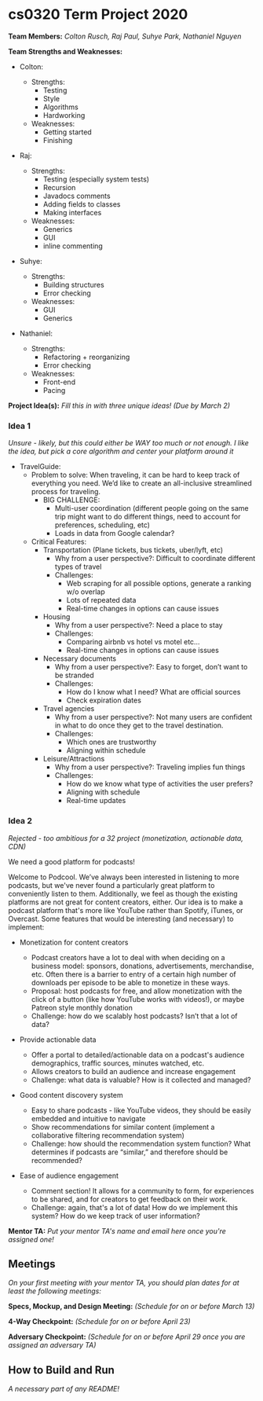 # cs0320 Term Project 2020

**Team Members:** _Colton Rusch, Raj Paul, Suhye Park, Nathaniel Nguyen_

**Team Strengths and Weaknesses:** 
* Colton:
  * Strengths:
    * Testing
    * Style
    * Algorithms
    * Hardworking
  * Weaknesses:
    * Getting started
    * Finishing
    
* Raj:
  * Strengths:
    * Testing (especially system tests)
    * Recursion
    * Javadocs comments
    * Adding fields to classes
    * Making interfaces
  * Weaknesses:
    * Generics
    * GUI
    * inline commenting
    
* Suhye:
  * Strengths:
    * Building structures
    * Error checking
  * Weaknesses:
    * GUI
    * Generics
    
* Nathaniel:
  * Strengths:
    * Refactoring + reorganizing
    * Error checking
  * Weaknesses:
    * Front-end
    * Pacing
    
**Project Idea(s):** _Fill this in with three unique ideas! (Due by March 2)_
### Idea 1
_Unsure - likely, but this could either be WAY too much or not enough. I like the idea, but pick a core algorithm and center your platform around it_

* TravelGuide:
    * Problem to solve: When traveling, it can be hard to keep track of everything you need. We’d like to create an all-inclusive streamlined process for traveling.
      * BIG CHALLENGE:
         * Multi-user coordination (different people going on the same trip might want to do different things, need to account for preferences, scheduling, etc)
         * Loads in data from Google calendar?
    * Critical Features:
       * Transportation (Plane tickets, bus tickets, uber/lyft, etc)
         * Why from a user perspective?: Difficult to coordinate different types of travel
         * Challenges: 
            * Web scraping for all possible options, generate a ranking w/o overlap
            * Lots of repeated data
            * Real-time changes in options can cause issues
       * Housing
         * Why from a user perspective?: Need a place to stay
         * Challenges:
            * Comparing airbnb vs hotel vs motel etc…
            * Real-time changes in options can cause issues
       * Necessary documents
         * Why from a user perspective?: Easy to forget, don’t want to be stranded
         * Challenges:
            * How do I know what I need? What are official sources
            * Check expiration dates
       * Travel agencies
         * Why from a user perspective?: Not many users are confident in what to do once they get to the travel destination. 
         * Challenges:
            * Which ones are trustworthy
            * Aligning within schedule
       * Leisure/Attractions
         * Why from a user perspective?: Traveling implies fun things 
         * Challenges:
            * How do we know what type of activities the user prefers? 
            * Aligning with schedule
            * Real-time updates
### Idea 2
_Rejected - too ambitious for a 32 project (monetization, actionable data, CDN)_

We need a good platform for podcasts!
 
Welcome to Podcool. We’ve always been interested in listening to more podcasts, but we've never found a particularly great platform to conveniently listen to them. Additionally, we feel as though the existing platforms are not great for content creators, either. Our idea is to make a podcast platform that's more like YouTube rather than Spotify, iTunes, or Overcast. Some features that would be interesting (and necessary) to implement:

* Monetization for content creators
  * Podcast creators have a lot to deal with when deciding on a business model: sponsors, donations, advertisements, merchandise, etc. Often there is a barrier to entry of a certain high number of downloads per episode to be able to monetize in these ways.
  * Proposal: host podcasts for free, and allow monetization with the click of a button (like how YouTube works with videos!), or maybe Patreon style monthly donation
  * Challenge: how do we scalably host podcasts? Isn’t that a lot of data?
  
* Provide actionable data
  * Offer a portal to detailed/actionable data on a podcast's audience demographics, traffic sources, minutes watched, etc.
  * Allows creators to build an audience and increase engagement
  * Challenge: what data is valuable? How is it collected and managed?
 
* Good content discovery system
  * Easy to share podcasts - like YouTube videos, they should be easily embedded and intuitive to navigate
  * Show recommendations for similar content (implement a collaborative filtering recommendation system)
  * Challenge: how should the recommendation system function? What determines if podcasts are “similar,” and therefore should be recommended?
 
* Ease of audience engagement
  * Comment section! It allows for a community to form, for experiences to be shared, and for creators to get feedback on their work.
  * Challenge: again, that's a lot of data! How do we implement this system? How do we keep track of user information?





**Mentor TA:** _Put your mentor TA's name and email here once you're assigned one!_

## Meetings
_On your first meeting with your mentor TA, you should plan dates for at least the following meetings:_

**Specs, Mockup, and Design Meeting:** _(Schedule for on or before March 13)_

**4-Way Checkpoint:** _(Schedule for on or before April 23)_

**Adversary Checkpoint:** _(Schedule for on or before April 29 once you are assigned an adversary TA)_

## How to Build and Run
_A necessary part of any README!_
